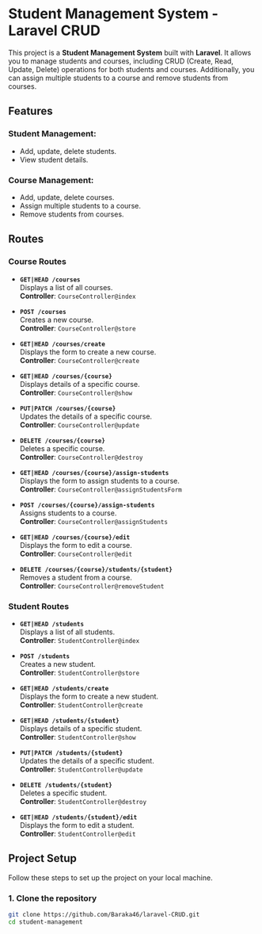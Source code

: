 # Student Management System - Laravel CRUD

This project is a **Student Management System** built with **Laravel**. It allows you to manage students and courses, including CRUD (Create, Read, Update, Delete) operations for both students and courses. Additionally, you can assign multiple students to a course and remove students from courses.

## Features

### Student Management:
- Add, update, delete students.
- View student details.

### Course Management:
- Add, update, delete courses.
- Assign multiple students to a course.
- Remove students from courses.

## Routes

### Course Routes

- **`GET|HEAD /courses`**  
  Displays a list of all courses.  
  **Controller**: `CourseController@index`

- **`POST /courses`**  
  Creates a new course.  
  **Controller**: `CourseController@store`

- **`GET|HEAD /courses/create`**  
  Displays the form to create a new course.  
  **Controller**: `CourseController@create`

- **`GET|HEAD /courses/{course}`**  
  Displays details of a specific course.  
  **Controller**: `CourseController@show`

- **`PUT|PATCH /courses/{course}`**  
  Updates the details of a specific course.  
  **Controller**: `CourseController@update`

- **`DELETE /courses/{course}`**  
  Deletes a specific course.  
  **Controller**: `CourseController@destroy`

- **`GET|HEAD /courses/{course}/assign-students`**  
  Displays the form to assign students to a course.  
  **Controller**: `CourseController@assignStudentsForm`

- **`POST /courses/{course}/assign-students`**  
  Assigns students to a course.  
  **Controller**: `CourseController@assignStudents`

- **`GET|HEAD /courses/{course}/edit`**  
  Displays the form to edit a course.  
  **Controller**: `CourseController@edit`

- **`DELETE /courses/{course}/students/{student}`**  
  Removes a student from a course.  
  **Controller**: `CourseController@removeStudent`

### Student Routes

- **`GET|HEAD /students`**  
  Displays a list of all students.  
  **Controller**: `StudentController@index`

- **`POST /students`**  
  Creates a new student.  
  **Controller**: `StudentController@store`

- **`GET|HEAD /students/create`**  
  Displays the form to create a new student.  
  **Controller**: `StudentController@create`

- **`GET|HEAD /students/{student}`**  
  Displays details of a specific student.  
  **Controller**: `StudentController@show`

- **`PUT|PATCH /students/{student}`**  
  Updates the details of a specific student.  
  **Controller**: `StudentController@update`

- **`DELETE /students/{student}`**  
  Deletes a specific student.  
  **Controller**: `StudentController@destroy`

- **`GET|HEAD /students/{student}/edit`**  
  Displays the form to edit a student.  
  **Controller**: `StudentController@edit`

## Project Setup

Follow these steps to set up the project on your local machine.

### 1. Clone the repository
```bash
git clone https://github.com/Baraka46/laravel-CRUD.git
cd student-management
